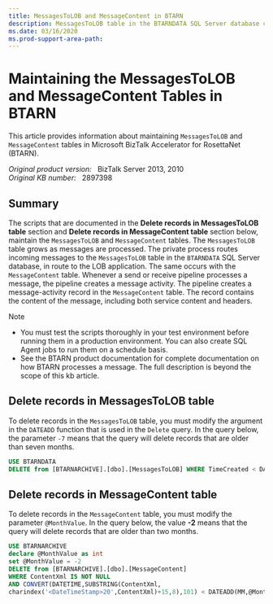 ```yaml
---
title: MessagesToLOB and MessageContent in BTARN
description: MessagesToLOB table in the BTARNDATA SQL Server database contains messages generated during private processing. MessageContent table in the BTARNARCHIVE SQL Server database contains processed message content (both for successful or failed messages). These two tables continue to grow as messages are processed.  
ms.date: 03/16/2020
ms.prod-support-area-path:
---
```

# Maintaining the MessagesToLOB and MessageContent Tables in BTARN

This article provides information about maintaining `MessagesToLOB` and `MessageContent` tables in Microsoft BizTalk Accelerator for RosettaNet (BTARN).

_Original product version:_ &nbsp; BizTalk Server 2013, 2010    
_Original KB number:_ &nbsp; 2897398

## Summary

The scripts that are documented in the **Delete records in MessagesToLOB table** section and **Delete records in MessageContent table** section below, maintain the `MessagesToLOB` and `MessageContent` tables. The `MessagesToLOB` table grows as messages are processed. The private process routes incoming messages to the `MessagesToLOB` table in the `BTARNDATA` SQL Server database, in route to the LOB application. The same occurs with the `MessageContent` table. Whenever a send or receive pipeline processes a message, the pipeline creates a message activity. The pipeline creates a message-activity record in the `MessageContent` table. The record contains the content of the message, including both service content and headers.

> [!NOTE]
> - You must test the scripts thoroughly in your test environment before running them in a production environment. You can also create SQL Agent jobs to run them on a schedule basis.
> - See the BTARN product documentation for complete documentation on how BTARN processes a message. The full description is beyond the scope of this kb article.

## Delete records in MessagesToLOB table

To delete records in the `MessagesToLOB` table, you must modify the argument in the `DATEADD` function that is used in the `Delete` query. In the query below, the parameter `-7` means that the query will delete records that are older than seven months.

```sql
USE BTARNDATA
DELETE from [BTARNARCHIVE].[dbo].[MessagesToLOB] WHERE TimeCreated < DATEADD(mm,-7,GETDATE())
```

## Delete records in MessageContent table

To delete records in the `MessageContent` table, you must modify the parameter `@MonthValue`. In the query below, the value **-2** means that the query will delete records that are older than two months.

```sql
USE BTARNARCHIVE
declare @MonthValue as int
set @MonthValue = -2
DELETE from [BTARNARCHIVE].[dbo].[MessageContent]
WHERE ContentXml IS NOT NULL
AND CONVERT(DATETIME,SUBSTRING(ContentXml,
charindex('<DateTimeStamp>20',ContentXml)+15,8),101) < DATEADD(MM,@MonthValue,GETDATE())
```
